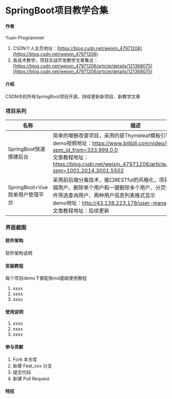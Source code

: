 # SpringBoot项目教学合集

#### 作者
Yuan-Programmer
1.  CSDN个人主页地址：[https://blog.csdn.net/weixin_47971206](https://blog.csdn.net/weixin_47971206)
2.  各技术教学，项目实战开发教学文章集合：[https://blog.csdn.net/weixin_47971206/article/details/121368075](https://blog.csdn.net/weixin_47971206/article/details/121368075)

#### 介绍
CSDN中的所有SpringBoot项目开源，持续更新新项目、新教学文章

### 项目系列
| 名称                     | 描述 |
|------------------------|----|
| SpringBoot快速搭建后台       | 简单的增删改查项目，采用的是Thymeleaf模板引擎渲染数据<br>demo视频地址：https://www.bilibili.com/video/BV1y44y1E7JH?spm_id_from=333.999.0.0 <br>文章教程地址：https://blog.csdn.net/weixin_47971206/article/details/121711708?spm=1001.2014.3001.5502   |
| SpringBoot+Vue简单用户管理平台 | 采用前后端分离技术，接口RESTful的风格化，项目功能有添加用户、编辑用户、删除单个用户和一键删除多个用户、分页查询用户列表和带多条件筛选查询用户、两种用户信息列表格式显示<br>demo地址：http://43.138.223.178/user-manager <br>文章教程地址：后续更新   |

### 界面截图


#### 软件架构
软件架构说明


#### 安装教程
每个项目demo下都配有md基础使用教程
1.  xxxx
2.  xxxx
3.  xxxx

#### 使用说明

1.  xxxx
2.  xxxx
3.  xxxx

#### 参与贡献

1.  Fork 本仓库
2.  新建 Feat_xxx 分支
3.  提交代码
4.  新建 Pull Request


#### 特技
